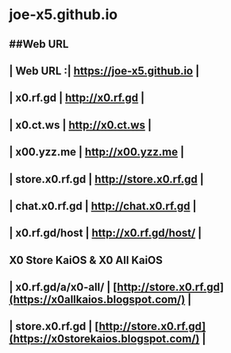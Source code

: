 # joe-x5.github.io

##Web URL
------------
| Web URL :| https://joe-x5.github.io |
------------
| x0.rf.gd | http://x0.rf.gd |
------------
| x0.ct.ws | http://x0.ct.ws |
------------
| x00.yzz.me | http://x00.yzz.me |
------------
| store.x0.rf.gd | http://store.x0.rf.gd |
------------
| chat.x0.rf.gd | http://chat.x0.rf.gd |
------------
| x0.rf.gd/host | http://x0.rf.gd/host/ |
------------


## X0 Store KaiOS & X0 All KaiOS 
| x0.rf.gd/a/x0-all/ | [http://store.x0.rf.gd](https://x0allkaios.blogspot.com/) |
------------
| store.x0.rf.gd | [http://store.x0.rf.gd](https://x0storekaios.blogspot.com/) |
------------

